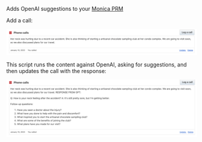 Adds OpenAI suggestions to your [Monica PRM](https://github.com/monicahq/monica)


Add a call:

![call-with-mom](./images/call-with-mom.png)


This script runs the content against OpenAI, asking for suggestions, and then updates the call with the response:

![gpt-response](./images/gpt-response.png)
